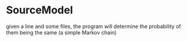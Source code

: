 # SourceModel
given a line and some files, the program will determine the probability of them being the same (a simple Markov chain)
